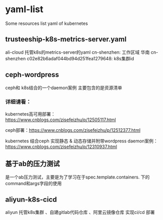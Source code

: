 # yaml-list
Some resources list yaml of kubernetes
## trusteeship-k8s-metrics-server.yaml
  ali-cloud 托管k8s的metrics-server的yaml
  cn-shenzhen: 工作区域  华南 cn-shenzhen
  c02e82b6adaf044bd94d251fea1279648: k8s集群id
## ceph-wordpress 
   ceph和 k8s结合的一个daemon案例
   主要包含的是资源清单

### 详细请看：
kubernetes高可用部署：https://www.cnblogs.com/zisefeizhu/p/12505117.html 

ceph部署：https://www.cnblogs.com/zisefeizhu/p/12512377.html

kubernetes 结合ceph 实现静态 & 动态存储并附带wordpress daemon案例：https://www.cnblogs.com/zisefeizhu/p/12310937.html

## 基于ab的压力测试
  是一个ab压力测试，主要是为了学习在于spec.template.containers. 下的command和args字段的使用
## aliyun-k8s-cicd
  aliyun 托管k8s集群 、自建gitlab代码仓库 、阿里云镜像仓库 实现ci/cd 部署  